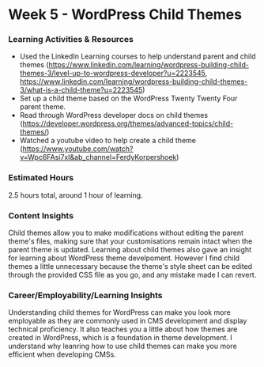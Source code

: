 # Week 5 - WordPress Child Themes


### Learning Activities & Resources

- Used the LinkedIn Learning courses to help understand parent and child themes (https://www.linkedin.com/learning/wordpress-building-child-themes-3/level-up-to-wordpress-developer?u=2223545, https://www.linkedin.com/learning/wordpress-building-child-themes-3/what-is-a-child-theme?u=2223545)
- Set up a child theme based on the WordPress Twenty Twenty Four parent theme.
- Read through WordPress developer docs on child themes (https://developer.wordpress.org/themes/advanced-topics/child-themes/)
- Watched a youtube video to help create a child theme (https://www.youtube.com/watch?v=Wpc6FAsi7xI&ab_channel=FerdyKorpershoek)


### Estimated Hours

2.5 hours total, around 1 hour of learning.

### Content Insights

Child themes allow you to make modifications without editing the parent theme's files, making sure that your customisations remain intact when the parent theme is updated. Learning about child themes also gave an insight for learning about WordPress theme develpoment. However I find child themes a little unnecessary because the theme's style sheet can be edited through the provided CSS file as you go, and any mistake made I can revert.

### Career/Employability/Learning Insights

Understanding child themes for WordPress can make you look more employable as they are commonly used in CMS development and display technical proficiency. It also teaches you a little about how themes are created in WordPress, which is a foundation in theme development. I understand why leanring how to use child themes can make you more efficient when developing CMSs.